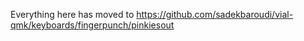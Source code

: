 Everything here has moved to https://github.com/sadekbaroudi/vial-qmk/keyboards/fingerpunch/pinkiesout
